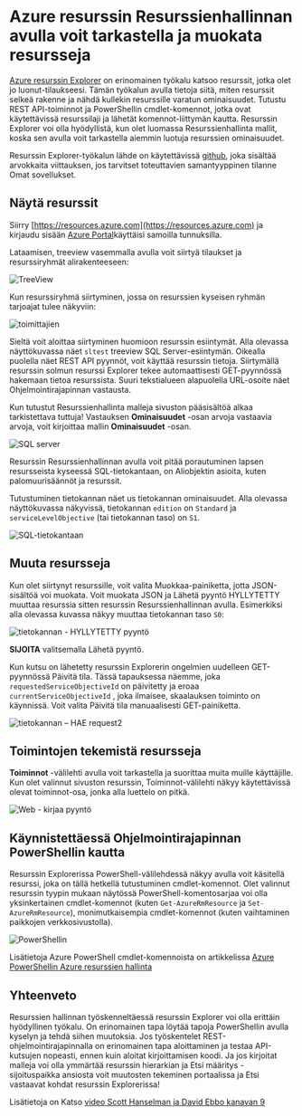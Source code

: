 <properties
   pageTitle="Azure resurssin Explorer | Microsoft Azure"
   description="Tässä artikkelissa kuvataan Azure resurssin Explorer ja kuinka sen avulla voidaan tarkastella ja päivittää ominaisuuksissa Azure Resurssienhallinta kautta"
   services="azure-resource-manager"
   documentationCenter="na"
   authors="stuartleeks"
   manager="ankodu"
   editor=""/>

<tags
   ms.service="azure-resource-manager"
   ms.devlang="na"
   ms.topic="article"
   ms.tgt_pltfrm="na"
   ms.workload="na"
   ms.date="08/01/2016"
   ms.author="stuartle;tomfitz"/>

# <a name="use-azure-resource-explorer-to-view-and-modify-resources"></a>Azure resurssin Resurssienhallinnan avulla voit tarkastella ja muokata resursseja
[Azure resurssin Explorer](https://resources.azure.com) on erinomainen työkalu katsoo resurssit, jotka olet jo luonut-tilaukseesi. Tämän työkalun avulla tietoja siitä, miten resurssit selkeä rakenne ja nähdä kullekin resurssille varatun ominaisuudet. Tutustu REST API-toiminnot ja PowerShellin cmdlet-komennot, jotka ovat käytettävissä resurssilaji ja lähetät komennot-liittymän kautta. Resurssin Explorer voi olla hyödyllistä, kun olet luomassa Resurssienhallinta mallit, koska sen avulla voit tarkastella aiemmin luotuja resurssien ominaisuudet.

Resurssin Explorer-työkalun lähde on käytettävissä [github](https://github.com/projectkudu/ARMExplorer), joka sisältää arvokkaita viittauksen, jos tarvitset toteuttavien samantyyppinen tilanne Omat sovellukset.

## <a name="view-resources"></a>Näytä resurssit
Siirry [https://resources.azure.com](https://resources.azure.com) ja kirjaudu sisään [Azure Portal](https://portal.azure.com)käyttäisi samoilla tunnuksilla.

Lataamisen, treeview vasemmalla avulla voit siirtyä tilaukset ja resurssiryhmät alirakenteeseen:

![TreeView](./media/resource-manager-resource-explorer/are-01-treeview.png)

Kun resurssiryhmä siirtyminen, jossa on resurssien kyseisen ryhmän tarjoajat tulee näkyviin:

![toimittajien](./media/resource-manager-resource-explorer/are-02-treeview-providers.png)

Sieltä voit aloittaa siirtyminen huomioon resurssin esiintymät. Alla olevassa näyttökuvassa näet `sltest` treeview SQL Server-esiintymän. Oikealla puolella näet REST API pyynnöt, voit käyttää resurssin tietoja. Siirtymällä resurssin solmun resurssi Explorer tekee automaattisesti GET-pyynnössä hakemaan tietoa resurssista. Suuri tekstialueen alapuolella URL-osoite näet Ohjelmointirajapinnan vastausta. 

Kun tutustut Resurssienhallinta malleja sivuston pääsisältöä alkaa tarkistettava tuttuja! Vastauksen **Ominaisuudet** -osan arvoja vastaavia arvoja, voit kirjoittaa mallin **Ominaisuudet** -osan.

![SQL server](./media/resource-manager-resource-explorer/are-03-sqlserver-with-response.png)

Resurssin Resurssienhallinnan avulla voit pitää porautuminen lapsen resursseista kyseessä SQL-tietokantaan, on Aliobjektin asioita, kuten palomuurisäännöt ja resurssit.

Tutustuminen tietokannan näet us tietokannan ominaisuudet. Alla olevassa näyttökuvassa näkyvissä, tietokannan `edition` on `Standard` ja `serviceLevelObjective` (tai tietokannan taso) on `S1`.

![SQL-tietokantaan](./media/resource-manager-resource-explorer/are-04-database-get.png)

## <a name="change-resources"></a>Muuta resursseja

Kun olet siirtynyt resurssille, voit valita Muokkaa-painiketta, jotta JSON-sisältöä voi muokata. Voit muokata JSON ja Lähetä pyyntö HYLLYTETTY muuttaa resurssia sitten resurssin Resurssienhallinnan avulla. Esimerkiksi alla olevassa kuvassa näkyy muuttaa tietokannan taso `S0`:

![tietokannan - HYLLYTETTY pyyntö](./media/resource-manager-resource-explorer/are-05-database-put.png)

**SIJOITA** valitsemalla Lähetä pyyntö. 

Kun kutsu on lähetetty resurssin Explorerin ongelmien uudelleen GET-pyynnössä Päivitä tila. Tässä tapauksessa näemme, joka `requestedServiceObjectiveId` on päivitetty ja eroaa `currentServiceObjectiveId` , joka ilmaisee, skaalauksen toiminto on käynnissä. Voit valita Päivitä tila manuaalisesti GET-painiketta.

![tietokannan – HAE request2](./media/resource-manager-resource-explorer/are-06-database-get2.png)

## <a name="performing-actions-on-resources"></a>Toimintojen tekemistä resursseja

**Toiminnot** -välilehti avulla voit tarkastella ja suorittaa muita muille käyttäjille. Kun olet valinnut sivuston resurssin, Toiminnot-välilehti näkyy käytettävissä olevat toiminnot-osa, jonka alla luettelo on pitkä.

![Web - kirjaa pyyntö](./media/resource-manager-resource-explorer/are-web-post.png)

## <a name="invoking-the-api-via-powershell"></a>Käynnistettäessä Ohjelmointirajapinnan PowerShellin kautta
Resurssin Explorerissa PowerShell-välilehdessä näkyy avulla voit käsitellä resurssi, joka on tällä hetkellä tutustuminen cmdlet-komennot. Olet valinnut resurssin tyypin mukaan näytössä PowerShell-komentosarjaa voi olla yksinkertainen cmdlet-komennot (kuten `Get-AzureRmResource` ja `Set-AzureRmResource`), monimutkaisempia cmdlet-komennot (kuten vaihtaminen paikkojen verkkosivustolla). 

![PowerShellin](./media/resource-manager-resource-explorer/are-07-powershell.png)

Lisätietoja Azure PowerShell cmdlet-komennoista on artikkelissa [Azure PowerShellin Azure resurssien hallinta](powershell-azure-resource-manager.md)

## <a name="summary"></a>Yhteenveto
Resurssien hallinnan työskenneltäessä resurssin Explorer voi olla erittäin hyödyllinen työkalu. On erinomainen tapa löytää tapoja PowerShellin avulla kyselyn ja tehdä siihen muutoksia. Jos työskentelet REST-ohjelmointirajapinnalla on erinomainen tapa aloittaminen ja testaa API-kutsujen nopeasti, ennen kuin aloitat kirjoittamisen koodi. Ja jos kirjoitat malleja voi olla ymmärtää resurssin hierarkian ja Etsi määritys - sijoituspaikka ansiosta voit muutosten tekeminen portaalissa ja Etsi vastaavat kohdat resurssin Explorerissa!

Lisätietoja on Katso [video Scott Hanselman ja David Ebbo kanavan 9](https://channel9.msdn.com/Shows/Azure-Friday/Azure-Resource-Manager-Explorer-with-David-Ebbo)


